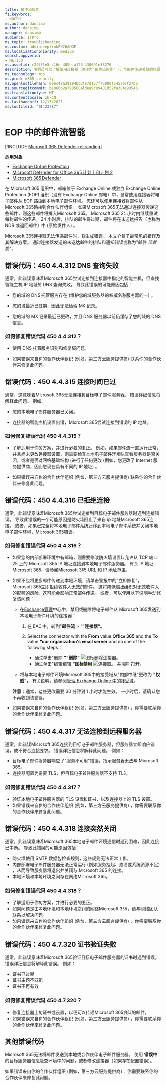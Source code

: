 ```yaml
---
title: 邮件流智能
f1.keywords:
- NOCSH
ms.author: dansimp
author: dansimp
manager: dansimp
audience: ITPro
ms.topic: troubleshooting
ms.custom: admindeeplinkEXCHANGE
ms.localizationpriority: medium
search.appverid:
- MET150
ms.assetid: c29f75e5-c16e-409e-a123-430691e38276
description: 管理员可以了解使用连接器（也称为"邮件流智能" (）与邮件传递关联的错误) 。
ms.technology: mdo
ms.prod: m365-security
ms.openlocfilehash: 0ebc48a39294bb3487d157f76000f545a00f27bb
ms.sourcegitcommit: b1066b2a798568afdea9c09401d52fa38fe93546
ms.translationtype: MT
ms.contentlocale: zh-CN
ms.lasthandoff: 12/13/2021
ms.locfileid: "61423787"
---
```

# <a name="mail-flow-intelligence-in-eop"></a>EOP 中的邮件流智能

[!INCLUDE [Microsoft 365 Defender rebranding](../includes/microsoft-defender-for-office.md)]

**适用对象**
- [Exchange Online Protection](exchange-online-protection-overview.md)
- [Microsoft Defender for Office 365 计划 1 和计划 2](defender-for-office-365.md)
- [Microsoft 365 Defender](../defender/microsoft-365-defender.md)

在 Microsoft 365 组织中，邮箱位于 Exchange Online 或独立 Exchange Online Protection (EOP) 组织（没有 Exchange Online 邮箱）中，通常使用连接器将电子邮件从 EOP 路由到本地电子邮件环境。 您还可以使用连接器将邮件从 Microsoft 365路由到合作伙伴组织。 如果Microsoft 365无法通过连接器传递这些邮件，则这些邮件将排入Microsoft 365。 Microsoft 365 24 小时内继续重试每封邮件的传递。 24 小时后，排队的邮件将过期，邮件将在未送达报告（也称为 NDR 或退回邮件）中 (原始发件人) 。

Microsoft 365连接器无法传递邮件时，将生成错误。 本文介绍了最常见的错误及其解决方案。 通过连接器发送的未送达邮件的排队和通知错误统称为"邮件 _流智能"。_

## <a name="error-code-450-44312-dns-query-failed"></a>错误代码：450 4.4.312 DNS 查询失败

通常，此错误意味着Microsoft 365尝试连接到连接器中指定的智能主机，但查找智能主机 IP 地址的 DNS 查询失败。 导致此错误的可能原因包括：

- 您的域的 DNS 托管服务存在 (维护您的域服务器的权威名称服务器的一) 。

- 您的域最近已过期，因此无法检索 MX 记录。

- 您的域的 MX 记录最近已更改，并且 DNS 服务器以前仍缓存了您的域的 DNS 信息。

### <a name="how-do-i-fix-error-code-450-44312"></a>如何修复错误代码 450 4.4.312？

- 使用 DNS 托管服务识别和修复域问题。

- 如果错误来自你的合作伙伴组织 (例如，第三方云服务提供商) 联系你的合作伙伴来修复此问题。

## <a name="error-code-450-44315-connection-timed-out"></a>错误代码：450 4.4.315 连接时间已过

通常，这意味着Microsoft 365无法连接到目标电子邮件服务器。 错误详细信息将解释此问题。 例如：

- 您的本地电子邮件服务器已关闭。

- 连接器的智能主机设置出错，Microsoft 365尝试连接到错误的 IP 地址。

### <a name="how-do-i-fix-error-code-450-44315"></a>如何修复错误代码 450 4.4.315？

- 了解适用于你的方案，并进行必要的更正。 例如，如果邮件流一直运行正常，并且尚未更改连接器设置，则需要检查本地电子邮件环境以查看服务器是否关闭，或者是否对网络基础结构 (进行了任何更改 (例如，您更改了 Internet 服务提供商，因此您现在具有不同的 IP 地址) 。

- 如果错误来自你的合作伙伴组织 (例如，第三方云服务提供商) 联系你的合作伙伴来修复此问题。

## <a name="error-code-450-44316-connection-refused"></a>错误代码：450 4.4.316 已拒绝连接

通常，此错误意味着Microsoft 365尝试连接到目标电子邮件服务器时遇到连接错误。 导致此错误的一个可能原因是防火墙阻止了来自 ip 地址Microsoft 365连接。 或者，如果已完全将本地电子邮件系统迁移到本地电子邮件系统并关闭本地电子邮件环境，Microsoft 365错误。

### <a name="how-do-i-fix-error-code-450-44316"></a>如何修复错误代码 450 4.4.316？

- 如果您的内部部署环境中有邮箱，则需要修改防火墙设置以允许从 TCP 端口 25 上的 Microsoft 365 IP 地址连接到本地电子邮件服务器。 有关 IP 地址Microsoft 365，请参阅Microsoft 365 [URL 和 IP 地址范围](../../enterprise/urls-and-ip-address-ranges.md)。

- 如果不应将更多邮件传递到本地环境，请单击警报中的"立即修复"，Microsoft 365立即拒绝收件人无效的邮件。 这将降低超出组织对无效收件人的配额的风险，这可能会影响正常邮件传递。 或者，可以使用以下说明手动修复该问题：

  - 在<a href="https://go.microsoft.com/fwlink/p/?linkid=2059104" target="_blank">Exchange管理</a>中心中，禁用或删除将电子邮件从 Microsoft 365发送到本地电子邮件环境的连接器：

    1. 在 EAC 中，转到"**邮件流** \> **""连接器"。**

    2. Select the connector with the **From** value **Office 365** and the **To** value **Your organization's email server** and do one of the following steps：
       - 通过单击"删除 **""删除"** ![ 图标删除连接器。](../../media/adf01106-cc79-475c-8673-065371c1897b.gif)
       - 通过单击"编辑编辑 **"图标禁用** ![ 连接器。](../../media/ebd260e4-3556-4fb0-b0bb-cc489773042c.gif) 并清除 **打开**。

  - 将与本地电子邮件环境Microsoft 365中的接受域从"内部中继"更改为 **"权威"。**  有关说明，请参阅[管理 Exchange Online 中的接受域](/exchange/mail-flow-best-practices/manage-accepted-domains/manage-accepted-domains)。

  **注意**：通常，这些更改需要 30 分钟到 1 小时才能生效。 一小时后，请确认您不再收到该错误。

- 如果错误来自你的合作伙伴组织 (例如，第三方云服务提供商) ，你需要联系你的合作伙伴来修复此问题。

## <a name="error-code-450-44317-cannot-connect-to-remote-server"></a>错误代码：450 4.4.317 无法连接到远程服务器

通常，此错误Microsoft 365连接到目标电子邮件服务器，但服务器立即响应错误，或不符合连接要求。 错误详细信息将解释此问题。 例如：

- 目标电子邮件服务器响应了"服务不可用"错误，指示服务器无法与 Microsoft 365。
- 连接器配置为需要 TLS，但目标电子邮件服务器不支持 TLS。

### <a name="how-do-i-fix-error-code-450-44317"></a>如何修复错误代码 450 4.4.317？

- 验证本地电子邮件服务器的 TLS 设置和证书，以及连接器上的 TLS 设置。
- 如果错误来自你的合作伙伴组织 (例如，第三方云服务提供商) ，你需要联系你的合作伙伴来修复此问题。

## <a name="error-code-450-44318-connection-was-closed-abruptly"></a>错误代码：450 4.4.318 连接突然关闭

通常，此错误意味着Microsoft 365本地电子邮件环境通信时遇到困难，因此连接已中断。 导致此错误的可能原因包括：

- 防火墙使用 SMTP 数据包检查规则，这些规则无法正常工作。
- 内部部署电子邮件服务器无法正常运行 (例如服务挂起、崩溃或系统资源不足) ，从而导致服务器将退出并关闭与 Microsoft 365 的连接。
- 本地环境和本地环境之间存在网络Microsoft 365。

### <a name="how-do-i-fix-error-code-450-44318"></a>如何修复错误代码 450 4.4.318？

- 了解适用于你的方案，并进行必要的更正。
- 如果问题是由本地环境和本地环境之间的网络Microsoft 365，请与网络团队联系以解决问题。
- 如果错误来自你的合作伙伴组织 (例如，第三方云服务提供商) ，你需要联系你的合作伙伴来修复此问题。

## <a name="error-code-450-47320-certificate-validation-failed"></a>错误代码：450 4.7.320 证书验证失败

通常，此错误意味着Microsoft 365验证目标电子邮件服务器的证书时遇到错误。 错误详细信息将解释此错误。 例如：

- 证书已过期
- 证书主题不匹配
- 证书不再有效

### <a name="how-do-i-fix-error-code-450-47320"></a>如何修复错误代码 450 4.7.320？

- 修复连接器上的证书或设置，以便可以传递Microsoft 365排队的邮件。
- 如果错误来自你的合作伙伴组织 (例如，第三方云服务提供商) ，你需要联系你的合作伙伴来修复此问题。

## <a name="other-error-codes"></a>其他错误代码

Microsoft 365无法将邮件发送到本地或合作伙伴电子邮件服务器。 使用 **错误中** 的目标服务器信息检查环境中的问题，或者修改连接器（如果存在配置错误）。

如果错误来自你的合作伙伴组织 (例如，第三方云服务提供商) ，你需要联系你的合作伙伴来修复此问题。
